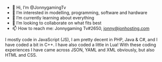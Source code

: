- 👋 Hi, I’m @JonnygamingTv
- 👀 I’m interested in modelling, programming, software and hardware
- 🌱 I’m currently learning about everything
- 💞️ I’m looking to collaborate on what fits best
- 📫 How to reach me: Jonnygaming Tv#2650, jonny@jonhosting.com

I mostly code in JavaScript (JS), I am pretty decent in PHP, Java & C#, and I have coded a bit in C++.
I have also coded a little in Lua!
With these coding experiences I have came across JSON, YAML and XML obviously, but also HTML and CSS.

<!---
JonnygamingTv/JonnygamingTv is a ✨ special ✨ repository because its `README.md` (this file) appears on your GitHub profile.
You can click the Preview link to take a look at your changes.
--->
